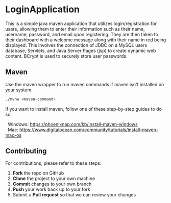 # LoginApplication

This is a simple java maven application that utilizes login/registration for users, allowing them to 
enter their information such as their name, username, password, and email upon registering. 
They are then taken to their dashboard with a welcome message along with their name in red being
displayed. This involves the connection of JDBC on a MySQL users database, Servlets, and 
Java Server Pages (jsp) to create dynamic web content. BCrypt is used to securely store user passwords.

## Maven

Use the maven wrapper to run maven commands if maven isn't installed on your system.

```bash
./mvnw <maven-command>
```

If you want to install maven, follow one of these step-by-step guides to do so:  
  
  &nbsp; Windows: https://phoenixnap.com/kb/install-maven-windows  
  &nbsp; Mac: https://www.digitalocean.com/community/tutorials/install-maven-mac-os

## Contributing

For contributions, please refer to these steps:

 1. **Fork** the repo on GitHub
 2. **Clone** the project to your own machine
 3. **Commit** changes to your own branch
 4. **Push** your work back up to your fork
 5. Submit a **Pull request** so that we can review your changes
